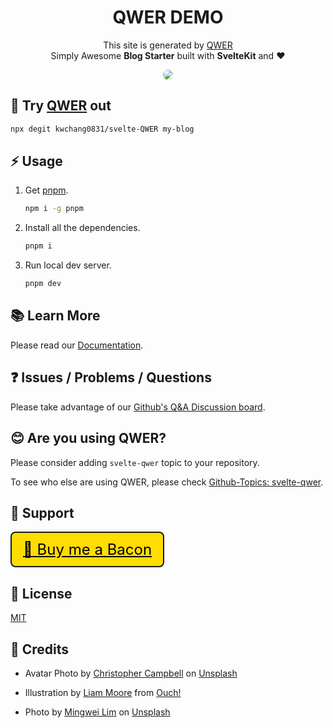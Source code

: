 <h1 align="center">QWER DEMO</h1>

<p align="center">
This site is generated by <a href="https://github.com/kwchang0831/svelte-QWER/" target="_blank">QWER</a><br/>
Simply Awesome <b>Blog Starter</b> built with <b>SvelteKit</b> and <b>❤</b>
</p>

<p align="center">
<a href="https://svelte-qwer.netlify.app/"><img src="https://raw.githubusercontent.com/kwchang0831/demo-QWER/main/user/assets/preview.webp" style="border-radius: 25px; object-fit: cover;" /></a>
</p>

## 🎉 Try [QWER](https://github.com/kwchang0831/svelte-QWER/) out

```bash
npx degit kwchang0831/svelte-QWER my-blog
```

## ⚡️ Usage

1. Get [pnpm](https://github.com/pnpm/pnpm).

   ```bash
   npm i -g pnpm
   ```

1. Install all the dependencies.

   ```bash
   pnpm i
   ```

1. Run local dev server.

   ```bash
   pnpm dev
   ```

## 📚 Learn More

Please read our [Documentation](https://docs-svelte-qwer.vercel.app/).

## ❓ Issues / Problems / Questions

Please take advantage of our [Github's Q&A Discussion board](https://github.com/kwchang0831/svelte-QWER/discussions/categories/q-a).

## 😊 Are you using QWER?

Please consider adding `svelte-qwer` topic to your repository.

To see who else are using QWER, please check [Github-Topics: svelte-qwer](https://github.com/topics/svelte-qwer).

## 🎉 Support

<div class="flex" style="display:inline-block; font-size: 24px; --un-bg-opacity: 1; background-color: rgba(255, 221, 0); border-radius: 0.5rem; padding: 12px 18px; border: 2px solid;">
<a class="flex"  href="https://www.buymeacoffee.com/kwchang0831" style="color: black;" >
<span>🥓</span>
<span>Buy me a Bacon</span>
</a>
</div>

## 📝 License

[MIT](https://github.com/kwchang0831/svelte-QWER/blob/main/LICENSE)

## 🙏 Credits

- Avatar Photo by <a href="https://unsplash.com/@chrisjoelcampbell?utm_source=unsplash&utm_medium=referral&utm_content=creditCopyText">Christopher Campbell</a> on <a href="https://unsplash.com/?utm_source=unsplash&utm_medium=referral&utm_content=creditCopyText">Unsplash</a>

- Illustration by <a href="https://icons8.com/illustrations/author/GrbQqWBEhaDS">Liam Moore</a> from <a href="https://icons8.com/illustrations">Ouch!</a>

- Photo by <a href="https://unsplash.com/@cmzw?utm_source=unsplash&utm_medium=referral&utm_content=creditCopyText">Mingwei Lim</a> on <a href="https://unsplash.com/?utm_source=unsplash&utm_medium=referral&utm_content=creditCopyText">Unsplash</a>
